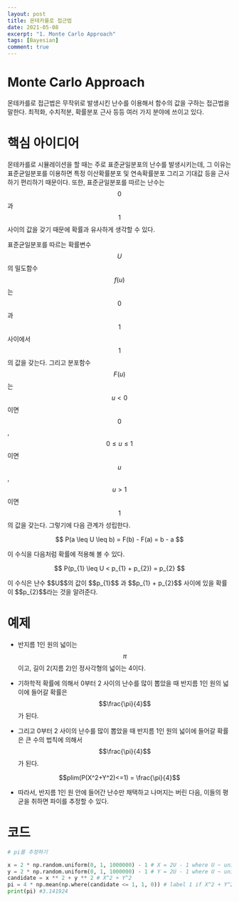 ```yaml
---
layout: post
title: 몬테카를로 접근법
date: 2021-05-08
excerpt: "1. Monte Carlo Approach"
tags: [Bayesian]
comment: true
---
```



# Monte Carlo Approach
몬테카를로 접근법은 무작위로 발생시킨 난수를 이용해서 함수의 값을 구하는 접근법을 말한다. 최적화, 수치적분, 확률분포 근사 등등 여러 가지 분야에 쓰이고 있다. 




# 핵심 아이디어
몬테카를로 시뮬레이션을 할 때는 주로 표준균일분포의 난수를 발생시키는데, 그 이유는 표준균일분포를 이용하면 특정 이산확률분포 및 연속확률분포 그리고 기대값 등을 근사하기 편리하기 때문이다. 또한, 표준균일분포를 따르는 난수는 $$0$$ 과 $$1$$ 사이의 값을 갖기 때문에 확률과 유사하게 생각할 수 있다. 

표준균일분포를 따르는 확률변수 $$U$$ 의 밀도함수 $$f(u)$$는 $$0$$과 $$1$$ 사이에서 $$1$$의 값을 갖는다. 그리고 분포함수 $$F(u)$$는 $$u < 0$$이면 $$0$$, $$0 \leq u \leq 1$$이면 $$u$$, $$u > 1$$이면 $$1$$의 값을 갖는다. 그렇기에 다음 관계가 성립한다.

<p align="center">
$$	
	P(a \leq U \leq b) = F(b) - F(a) = b - a
$$
</p>

이 수식을 다음처럼 확률에 적용해 볼 수 있다.

<p align="center">
$$
    P(p_{1} \leq U < p_{1} + p_{2}) = p_{2}
$$
</p>
이 수식은 난수 $$U$$의 값이 $$p_{1}$$ 과 $$p_{1} + p_{2}$$ 사이에 있을 확률이 $$p_{2}$$라는 것을 알려준다. 




# 예제
- 반지름 1인 원의 넓이는 $$\pi$$이고, 길이 2(지름 2)인 정사각형의 넓이는 4이다.

- 기하학적 확률에 의해서 0부터 2 사이의 난수를 많이 뽑았을 때 반지름 1인 원의 넓이에 들어갈 확률은 $$\frac{\pi}{4}$$ 가 된다.

- 그리고 0부터 2 사이의 난수를 많이 뽑았을 때 반지름 1인 원의 넓이에 들어갈 확률은 큰 수의 법칙에 의해서 $$\frac{\pi}{4}$$가 된다.

$$plim(P(X^2+Y^2)<=1) = \frac{\pi}{4}$$

- 따라서, 반지름 1인 원 안에 들어간 난수만 채택하고 나머지는 버린 다음, 이들의 평균을 취하면 파이를 추정할 수 있다.



# 코드
```python
# pi를 추정하기

x = 2 * np.random.uniform(0, 1, 1000000) - 1 # X = 2U - 1 where U ~ uniform(0, 1)
y = 2 * np.random.uniform(0, 1, 1000000) - 1 # Y = 2U - 1 where U ~ uniform(0, 1)
candidate = x ** 2 + y ** 2 # X^2 + Y^2
pi = 4 * np.mean(np.where(candidate <= 1, 1, 0)) # label 1 if X^2 + Y^2 <=1 else 0, and apply mean function
print(pi) #3.141924

```
